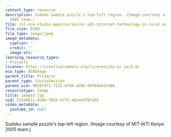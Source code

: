 ```yaml
---
content_type: resource
description: Sudoku sample puzzle's top-left region. (Image courtesy of MIT-AITI Kenya
  2005 team.)
file: /ol-ocw-studio-app/courses/ec-s01-internet-technology-in-local-and-global-communities-spring-2005-summer-2005/533496110386705e5773a82e44787a65_image3.jpg
file_size: 8300
file_type: image/jpeg
image_metadata:
  caption: ''
  credit: ''
  image-alt: ''
learning_resource_types:
- Projects
license: https://creativecommons.org/licenses/by-nc-sa/4.0/
ocw_type: OCWImage
parent_title: Projects
parent_type: CourseSection
parent_uid: 90597971-7232-6fbb-a506-09fb4b637498
resourcetype: Image
title: image3.jpg
uid: 53349611-0386-705e-5773-a82e44787a65
video_metadata:
  youtube_id: null
---
```

Sudoku sample puzzle's top-left region. (Image courtesy of MIT-AITI Kenya 2005 team.)